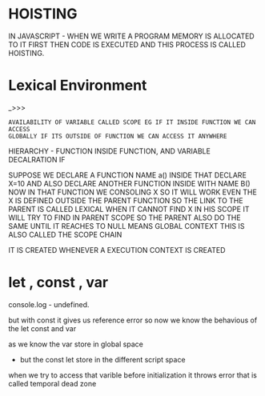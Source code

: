 # HOISTING

IN JAVASCRIPT -
    WHEN WE WRITE A PROGRAM MEMORY IS ALLOCATED TO IT FIRST
    THEN CODE IS EXECUTED AND THIS PROCESS IS CALLED HOISTING.


# Lexical Environment
<!-- SCOPE --> _>>>
    AVAILABILITY OF VARIABLE CALLED SCOPE EG IF IT INSIDE FUNCTION WE CAN ACCESS          
    GLOBALLY IF ITS OUTSIDE OF FUNCTION WE CAN ACCESS IT ANYWHERE 
<!-- LEXICAL --> HIERARCHY - FUNCTION INSIDE FUNCTION, AND VARIABLE DECALRATION IF 
<!-- EG-->
SUPPOSE WE DECLARE A FUNCTION NAME a() INSIDE THAT DECLARE X=10 AND ALSO DECLARE ANOTHER FUNCTION INSIDE
WITH NAME B() NOW IN THAT FUNCTION WE CONSOLING X SO IT WILL WORK EVEN THE X IS DEFINED OUTSIDE THE PARENT FUNCTION SO THE LINK TO THE PARENT IS CALLED LEXICAL WHEN IT CANNOT FIND X IN HIS SCOPE IT WILL TRY TO FIND IN PARENT SCOPE SO THE PARENT ALSO DO THE SAME UNTIL IT REACHES TO NULL MEANS GLOBAL CONTEXT
THIS IS ALSO CALLED THE SCOPE CHAIN


IT IS CREATED WHENEVER A EXECUTION CONTEXT IS CREATED

# let , const , var 
<!-- var is global store in memory -->
<!-- when we access var before initialization and inintialize it after it  -->
console.log - undefined.

but with const it gives us reference error so now we know the behavious of the let const and var

as we know the var store in global space 

- but the const let store in the different script space

when we try to access that varible before initialization it throws error that is called temporal dead zone






